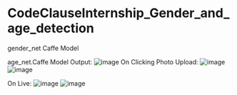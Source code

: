 # CodeClauseInternship_Gender_and_age_detection
gender_net Caffe Model


age_net.Caffe Model
Output:
![image](https://github.com/Vamsi59/CodeClauseInternship_Gender_and_age_detection/assets/94848154/96ef6ba0-bc14-433d-92df-eade42df9c63)
On Clicking Photo Upload:
![image](https://github.com/Vamsi59/CodeClauseInternship_Gender_and_age_detection/assets/94848154/1e52fc26-0814-4e19-b347-02a2343ce246)
![image](https://github.com/Vamsi59/CodeClauseInternship_Gender_and_age_detection/assets/94848154/1e4d4339-d2fd-45c9-91d4-a1db92a465e2)

On Live:
![image](https://github.com/Vamsi59/CodeClauseInternship_Gender_and_age_detection/assets/94848154/b2e18cee-ed77-479b-ac8c-9e1aab059ad3)
![image](https://github.com/Vamsi59/CodeClauseInternship_Gender_and_age_detection/assets/94848154/d4be2586-e05b-4366-b977-0c412bad019a)
